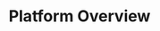 ---
title: "Platform Overview"
desc: "See how the Customer and Agent APIs work and talk with each other."
color: "#31374f"
type: "guide"
weight: 10
---
